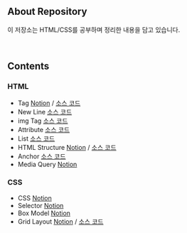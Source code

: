 ## About Repository

이 저장소는 HTML/CSS를 공부하며 정리한 내용을 담고 있습니다.

</br>

## Contents

### HTML

- Tag [Notion](https://distinct-bulb-c95.notion.site/78577726e74e439f85ea2fbd48260a5d) / [소스 코드](HTML/tag.html)
- New Line [소스 코드](HTML/new_line.html)
- img Tag [소스 코드](HTML/img.html)
- Attribute [소스 코드](HTML/attribute.html)
- List [소스 코드](HTML/list.html)
- HTML Structure [Notion](https://distinct-bulb-c95.notion.site/HTML-c012198e101140128875415ebafc6fa4) / [소스 코드](HTML/html_structure.html)
- Anchor [소스 코드](HTML/anchor.html)
- Media Query [Notion](https://distinct-bulb-c95.notion.site/Media-Query-86643e1f0fc646398156e9d5a634d4de)

### CSS

- CSS [Notion](https://distinct-bulb-c95.notion.site/CSS-c3baa3c3c40242a9922b76707939cc4e)
- Selector [Notion](https://distinct-bulb-c95.notion.site/Selector-98c833f03e974bb9a90308cd1c8cb95a)
- Box Model [Notion](https://distinct-bulb-c95.notion.site/Box-Model-8b9718ed9e7f48a19af521ea2b266ef4)
- Grid Layout [Notion](https://distinct-bulb-c95.notion.site/Grid-Layout-72ca3239390f457fa8fa28fb01e9aa06) / [소스 코드](CSS/grid_layout.html)